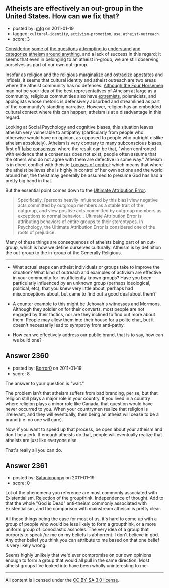 ## Atheists are effectively an out-group in the United States. How can we fix that?

- posted by: [mfg](https://stackexchange.com/users/-1/135-mfg) on 2011-01-19
- tagged: `cultural-identity`, `activism-promotion`, `usa`, `atheist-outreach`
- score: 3

[Considering][1] [some of][2] [the questions][3] [attempting to][4] [understand][5] [and categorize][6] [atheism][7] [around anything][8], and a lack of success in this regard; it seems that even in belonging to an atheist in-group, we are still observing ourselves as part of our own out-group.

Insofar as religion and the religious marginalize and ostracize apostates and infidels, it seems that cultural identity and atheist outreach are two areas where the atheist community has no defenses. [Although the Four Horsemen][9] man not be your idea of the best representatives of Atheism at large as a community, religious communities also have [extremists][10], polemicists, and apologists whose rhetoric is defensively absorbed and streamlined as part of the community's standing narrative. However, religion has an embedded cultural context where this can happen; atheism is at a disadvantage in this regard.

Looking at Social Psychology and cognitive biases, this situation leaves atheism very vulnerable to antipathy (particularly from people who otherwise would have no opinion, as opposed to people who outright dislike atheism absolutely). Atheism is very contrary to many subconscious biases, first off [false consensus][11]: where the result can be that, "when confronted with evidence that a consensus does not exist, people often assume that the others who do not agree with them are defective in some way." Atheism is in direct conflict with theistic [Locuses of control][12]: which means that where the atheist believes she is highly in control of her own actions and the world around her, the theist may generally be assumed to presume God has had a pretty big hand in that.

But the essential point comes down to the [Ultimate Attribution Error][13]: 
> Specifically, [persons heavily influenced by this bias] view negative acts committed by outgroup members as a stable trait of the outgroup, and view positive acts committed by outgroup members as exceptions to normal behavior... Ultimate Attribution Error is attributing behaviors of entire groups to their stereotypes. In Psychology, the Ultimate Attribution Error is considered one of the roots of prejudice.

Many of these things are consequences of atheists being part of an out-group, which is how we define ourselves culturally. Atheism is by definition the out-group to the in-group of the Generally Religious. 




----------

 - What actual steps can atheist individuals or groups take to improve the situation? What kind of outreach and examples of activism are effective in your community for insufficiently known groups? Have you been particularly influenced by an unknown group (perhaps ideological, political, etc), that you knew very little about, perhaps had misconceptions about, but came to find out a good deal about them?

 - A counter example to this might be Jehovah's witnesses and Mormons. Although they soldier on for their converts, most people are not engaged by their tactics, nor are they inclined to find out more about them. People may allow them into their house for a polite chat, but it doesn't necessarily lead to sympathy from anti-pathy.

 - How can we effectively address our public brand, that is to say, how can we build one?


  [1]: http://atheism.stackexchange.com/questions/1963/are-there-any-formal-declarations-of-atheist-ideals-in-general-or-as-connected
  [2]: http://atheism.stackexchange.com/questions/2078/how-do-i-find-atheist-groups-or-meetups-near-me
  [3]: http://atheism.stackexchange.com/questions/1019/are-atheists-statistically-speaking-as-a-group-more-or-less-loyal-than-the-rest
  [4]: http://atheism.stackexchange.com/questions/11/why-atheism-is-still-frowned-upon-the-society
  [5]: http://atheism.stackexchange.com/questions/135/what-is-positive-synonym-to-atheism
  [6]: http://atheism.stackexchange.com/questions/2259/what-are-the-most-prominent-persistent-pernicious-memes-that-slow-or-prevent-de
  [7]: http://atheism.stackexchange.com/questions/2275/what-are-good-examples-of-atheism-in-popular-culture
  [8]: http://atheism.stackexchange.com/questions/2144/is-there-a-recognizable-symbol-for-atheism
  [9]: http://newatheists.org/
  [10]: http://www.funnyordie.com/videos/15361a027a/westboro-baptist-church-meets-the-movies-round-3
  [11]: http://en.wikipedia.org/wiki/False_consensus_effect
  [12]: http://en.wikipedia.org/wiki/Locus_of_control
  [13]: http://en.wikipedia.org/wiki/Ultimate_attribution_error


## Answer 2360

- posted by: [Borror0](https://stackexchange.com/users/-1/484-borror0) on 2011-01-19
- score: 8

<p>The answer to your question is "wait."</p>

<p>The problem isn't that atheism suffers from bad branding, per se, but that religion still plays a major role in your country. If you lived in a country where religion plays a minor role like Canada, that question would have never occurred to you. When your countrymen realize that religion is irrelevant, and they will eventually, then being an atheist will cease to be a brand (i.e. no one will care). </p>

<p>Now, if you want to speed up that process, be open about your atheism and don't be a jerk. If enough atheists do that, people will eventually realize that atheists are just like everyone else.</p>

<p>That's really all you can do.</p>



## Answer 2361

- posted by: [Satanicpuppy](https://stackexchange.com/users/-1/169-satanicpuppy) on 2011-01-19
- score: 0

<p>Lot of the phenomena you reference are most commonly associated with Existentialism. Rejection of the groupthink. Independence of thought. Add to that the whole "God is Dead" anti-theism commonly associated with Existentialism, and the comparison with mainstream atheism is pretty clear.</p>

<p>All those things being the case for most of us, it's hard to come up with a group of people who would be less likely to form a groupthink, or a more uniform group of iconoclastic assholes. The very idea of a group that purports to speak <em>for</em> me on my beliefs is abhorrent. I don't believe in god. Any other belief you think you can attribute to me based on that one belief is very likely wrong.</p>

<p>Seems highly unlikely that we'd ever compromise on our own opinions enough to form a group that would all pull in the same direction. Most atheist groups I've looked into have been wholly uninteresting to me.</p>




---

All content is licensed under the [CC BY-SA 3.0 license](https://creativecommons.org/licenses/by-sa/3.0/).
